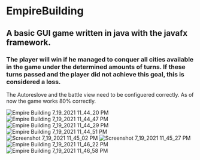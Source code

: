 # EmpireBuilding
## A basic GUI game written in java with the javafx framework.

### The player will win if he managed to conquer all cities available in the game under the determined amounts of turns. If these turns passed and the player did not achieve this goal, this is considered a loss.

The Autoreslove and the battle view need to be configuered correctly.
As of now the game works 80% correctly.

![Empire Building 7_19_2021 11_44_20 PM](https://user-images.githubusercontent.com/83036619/126232317-281b1a43-ac00-480d-a5e4-b5f91ed30d9a.png)
![Empire Building 7_19_2021 11_44_47 PM](https://user-images.githubusercontent.com/83036619/126232345-493050c0-a25e-4aef-86ca-d77ddc67974b.png)
![Empire Building 7_19_2021 11_44_29 PM](https://user-images.githubusercontent.com/83036619/126232410-9b15d5ff-ffc7-49cf-9fdf-7c3619868db8.png)
![Empire Building 7_19_2021 11_44_51 PM](https://user-images.githubusercontent.com/83036619/126232151-5e04913b-2371-411f-84f3-a37a8cc7c522.png)
![Screenshot 7_19_2021 11_45_02 PM](https://user-images.githubusercontent.com/83036619/126232303-17fc65bf-5bd8-4b58-8650-30a2a5cb2d15.png)
![Screenshot 7_19_2021 11_45_27 PM](https://user-images.githubusercontent.com/83036619/126232311-bd5176c9-fad1-4122-9ebb-f21721a0eb58.png)
![Empire Building 7_19_2021 11_46_22 PM](https://user-images.githubusercontent.com/83036619/126233235-c6b454cf-30ce-4cd5-9966-f1fd954a3053.png)
![Empire Building 7_19_2021 11_46_58 PM](https://user-images.githubusercontent.com/83036619/126232128-25bd97dd-bbad-4cbc-9a3a-15e6f46311ea.png)
